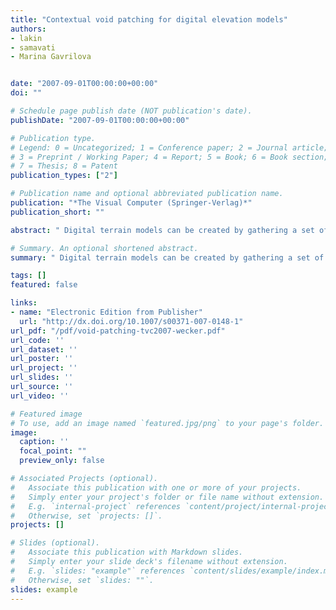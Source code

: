 ```yaml
---
title: "Contextual void patching for digital elevation models"
authors:
- lakin
- samavati
- Marina Gavrilova


date: "2007-09-01T00:00:00+00:00"
doi: ""

# Schedule page publish date (NOT publication's date).
publishDate: "2007-09-01T00:00:00+00:00"

# Publication type.
# Legend: 0 = Uncategorized; 1 = Conference paper; 2 = Journal article;
# 3 = Preprint / Working Paper; 4 = Report; 5 = Book; 6 = Book section;
# 7 = Thesis; 8 = Patent
publication_types: ["2"]

# Publication name and optional abbreviated publication name.
publication: "*The Visual Computer (Springer-Verlag)*"
publication_short: ""

abstract: " Digital terrain models can be created by gathering a set of measurements from geometric objects. For various reasons, these models may be incomplete and thus fail to meet the requirements defined by their potential applications. In this work, we develop a novel multiresolution approach to repair the voids commonly found in digital elevation models (DEM). We use the overall shape and structure of the surrounding terrain to build a smooth patch for the void. Then, using a multiresolution approach obtained from reverse Chaikin subdivision, we extract the low-scale characteristics from the surrounding terrain and apply them to the smooth patch. The results demonstrate that our approach is effective in synthesizing models with realistic characteristics. "

# Summary. An optional shortened abstract.
summary: " Digital terrain models can be created by gathering a set of measurements from geometric objects. For various reasons, these models may be incomplete and thus fail to meet the requirements defined by their potential applications. In this work, we develop a novel multiresolution approach to repair the voids commonly found in digital elevation models (DEM). We use the overall shape and structure of the surrounding terrain to build a smooth patch for the void. Then, using a multiresolution approach..."

tags: []
featured: false

links:
- name: "Electronic Edition from Publisher"
  url: "http://dx.doi.org/10.1007/s00371-007-0148-1"
url_pdf: "/pdf/void-patching-tvc2007-wecker.pdf"
url_code: ''
url_dataset: ''
url_poster: ''
url_project: ''
url_slides: ''
url_source: ''
url_video: ''

# Featured image
# To use, add an image named `featured.jpg/png` to your page's folder. 
image:
  caption: ''
  focal_point: ""
  preview_only: false

# Associated Projects (optional).
#   Associate this publication with one or more of your projects.
#   Simply enter your project's folder or file name without extension.
#   E.g. `internal-project` references `content/project/internal-project/index.md`.
#   Otherwise, set `projects: []`.
projects: []

# Slides (optional).
#   Associate this publication with Markdown slides.
#   Simply enter your slide deck's filename without extension.
#   E.g. `slides: "example"` references `content/slides/example/index.md`.
#   Otherwise, set `slides: ""`.
slides: example
---
```

